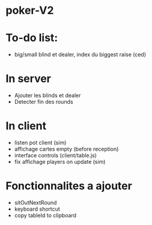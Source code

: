 # poker-V2

# To-do list:
- big/small blind et dealer, index du biggest raise (ced)

# In server
 - Ajouter les blinds et dealer
 - Detecter fin des rounds

# In client
- listen pot client (sim)
- affichage cartes empty (before reception)
- interface controls (client/table.js)
- fix affichage players on update (sim)

# Fonctionnalites a ajouter
- sitOutNextRound
- keyboard shortcut
- copy tableId to clipboard

